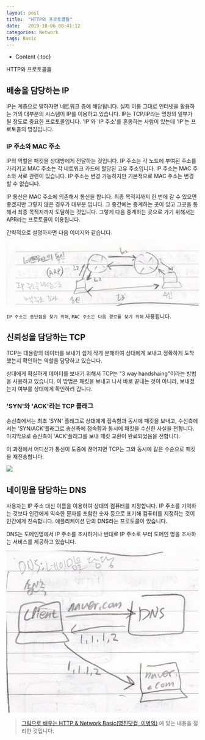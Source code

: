 ```yaml
---
layout: post
title:  "HTTP와 프로토콜들"
date:   2019-10-06 08:41:12
categories: Network
tags: Basic
---
```


* Content
{:toc}

HTTP와 프로토콜들






## 배송을 담당하는 IP

IP는 계층으로 말하자면 네트워크 층에 해당됩니다. 실제 이름 그대로 인터넷을 활용하는 거의 대부분의 시스템이 IP를 이용하고 있습니다. IP는 TCP/IP라는 명칭의 일부가 될 정도로 중요한 프로토콜입니다. 'IP'와 'IP 주소'를 혼동하는 사람이 있는데 'IP'는 프로토콜의 명칭입니다.

### IP 주소와 MAC 주소

IP의 역할은 패킷을 상대방에게 전달하는 것입니다. IP 주소는 각 노드에 부여된 주소를 가리키고 MAC 주소는 각 네트워크 카드에 할당된 고유 주소입니다. IP 주소는 MAC 주소와 서로 관련이 있습니다. IP 주소는 변경 가능하지만 기본적으로 MAC 주소는 변경할 수 없습니다.

IP 통신은 MAC 주소에 의존해서 통신을 합니다. 최종 목적지까지 한 번에 갈 수 있으면 좋겠지만 그렇지 않은 경우가 대부분 입니다. 그 중간에는 중계하는 곳이 있고 그곳을 통해서 최종 목적지까지 도달하는 것입니다. 그렇게 다음 중계하는 곳으로 가기 위해서는 APR라는 프로토콜이 이용됩니다.

간략적으로 설명하자면 다음 이미지와 같습니다.

![](/img-in-posts/2019-10-06-HTTP와-프로토콜들-1.jpg)

`IP 주소는 종단점을 찾기 위해`, `MAC 주소는 다음 경로를 찾기 위해` 사용됩니다.

## 신뢰성을 담당하는 TCP

TCP는 대용량의 데이터를 보내기 쉽게 작게 분해하여 상대에게 보내고 정확하게 도착했는지 확인하는 역할을 담당하고 있습니다.

상대에게 확실하게 데이터를 보내기 위해서  TCP는 "3 way handshaing"이라는 방법을 사용하고 있습니다. 이 방법은 패킷을 보내고 나서 바로 끝내는 것이 아니라, 보내졌는지 여부를 상대에게 확인하러 갑니다.

### 'SYN'와 'ACK'라는 TCP 플래그

송신측에서는 최초 'SYN' 플래그로 상대에게 접속함과 동시에 패킷을 보내고, 수신측에서는 'SYN/ACK'플래그로 송신측에 접속함과 동시에 패킷을 수신한 사실을 전합니다. 마지막으로 송신측이 'ACK'플래그를 보내 패킷 교환이 완료되었음을 전합니다.

이 과정에서 어디선가 통신이 도중에 끊어지면 TCP는 그와 동시에 같은 수순으로 패킷을 재전송합니다.

![](/img-in-post/2019-10-06-HTTP와-프로토콜들-2.jpg)

## 네이밍을 담당하는 DNS

사용자는 IP 주소 대신 이름을 이용하여 상대의 컴퓨터를 지정합니다. IP 주소를 기억하는 것보다 인간에게 익숙한 문자를 포함한 숫자 등으로 표기해 컴퓨터를 지정하는 것이 인간에게 친숙합니다. 애플리케이션 단의 DNS라는 프로토콜이 있습니다.

DNS는 도메인명에서 IP 주소를 조사하거나 반대로 IP 주소로 부터 도메인 명을 조사하는 서비스를 제공하고 있습니다.

![](/img-in-posts/2019-10-06-HTTP와-프로토콜들-3.jpg)

> [그림으로 배우는 HTTP & Network Basic(영진닷컴, 이병억)](http://www.kyobobook.co.kr/product/detailViewKor.laf?ejkGb=KOR&mallGb=KOR&barcode=9788931447897&orderClick=LEA&Kc=) 에 있는 내용을 정리한 것입니다.